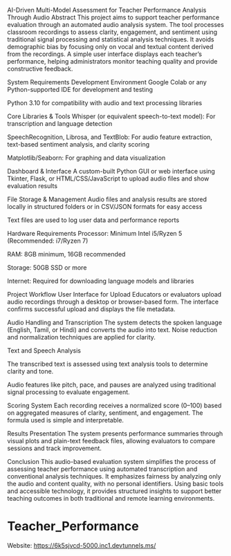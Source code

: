 AI-Driven Multi-Model Assessment for Teacher Performance Analysis Through Audio
Abstract
This project aims to support teacher performance evaluation through an automated audio analysis system. The tool processes classroom recordings to assess clarity, engagement, and sentiment using traditional signal processing and statistical analysis techniques. It avoids demographic bias by focusing only on vocal and textual content derived from the recordings. A simple user interface displays each teacher’s performance, helping administrators monitor teaching quality and provide constructive feedback.

System Requirements
Development Environment
Google Colab or any Python-supported IDE for development and testing

Python 3.10 for compatibility with audio and text processing libraries

Core Libraries & Tools
Whisper (or equivalent speech-to-text model): For transcription and language detection

SpeechRecognition, Librosa, and TextBlob: For audio feature extraction, text-based sentiment analysis, and clarity scoring

Matplotlib/Seaborn: For graphing and data visualization

Dashboard & Interface
A custom-built Python GUI or web interface using Tkinter, Flask, or HTML/CSS/JavaScript to upload audio files and show evaluation results

File Storage & Management
Audio files and analysis results are stored locally in structured folders or in CSV/JSON formats for easy access

Text files are used to log user data and performance reports

Hardware Requirements
Processor: Minimum Intel i5/Ryzen 5 (Recommended: i7/Ryzen 7)

RAM: 8GB minimum, 16GB recommended

Storage: 50GB SSD or more

Internet: Required for downloading language models and libraries

Project Workflow
User Interface for Upload Educators or evaluators upload audio recordings through a desktop or browser-based form. The interface confirms successful upload and displays the file metadata.

Audio Handling and Transcription The system detects the spoken language (English, Tamil, or Hindi) and converts the audio into text. Noise reduction and normalization techniques are applied for clarity.

Text and Speech Analysis

The transcribed text is assessed using text analysis tools to determine clarity and tone.

Audio features like pitch, pace, and pauses are analyzed using traditional signal processing to evaluate engagement.

Scoring System Each recording receives a normalized score (0–100) based on aggregated measures of clarity, sentiment, and engagement. The formula used is simple and interpretable.

Results Presentation The system presents performance summaries through visual plots and plain-text feedback files, allowing evaluators to compare sessions and track improvement.

Conclusion
This audio-based evaluation system simplifies the process of assessing teacher performance using automated transcription and conventional analysis techniques. It emphasizes fairness by analyzing only the audio and content quality, with no personal identifiers. Using basic tools and accessible technology, it provides structured insights to support better teaching outcomes in both traditional and remote learning environments.


# Teacher_Performance
Website: https://6k5sjvcd-5000.inc1.devtunnels.ms/
